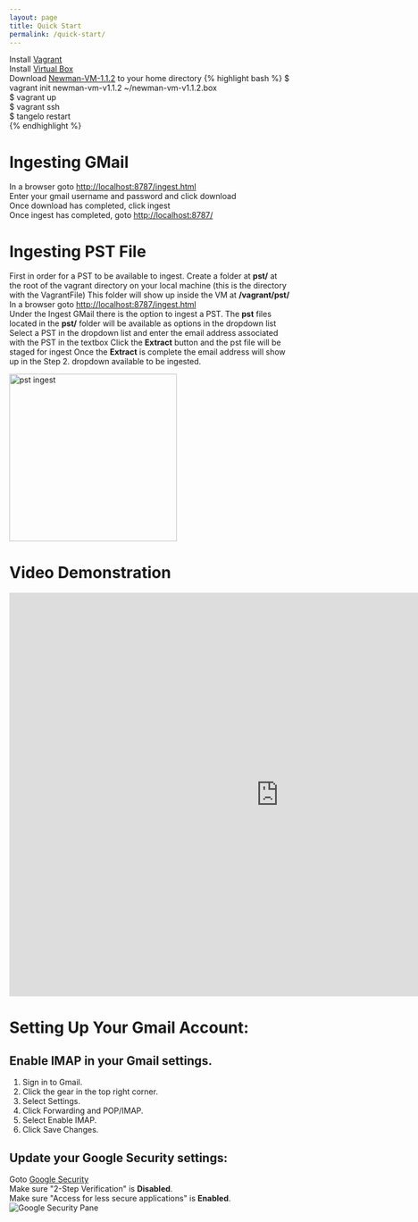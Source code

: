 ```yaml
---
layout: page
title: Quick Start
permalink: /quick-start/
---
```


Install [Vagrant](http://www.vagrantup.com/)  
Install [Virtual Box](https://www.virtualbox.org/wiki/Downloads)  
Download [Newman-VM-1.1.2](https://www.dropbox.com/s/h0pyxjj3rlhodv0/newman-vm-v1.1.2.box?dl=0) to your home directory
{% highlight bash %}
$ vagrant init newman-vm-v1.1.2 ~/newman-vm-v1.1.2.box  
$ vagrant up  
$ vagrant ssh  
$ tangelo restart  
{% endhighlight %}


# Ingesting GMail
In a browser goto [http://localhost:8787/ingest.html](http://localhost:8787/ingest.html)  
Enter your gmail username and password and click download  
Once download has completed, click ingest  
Once ingest has completed, goto [http://localhost:8787/](http://localhost:8787/)  

# Ingesting PST File
First in order for a PST to be available to ingest. Create a folder at **pst/** at the root of the vagrant directory on your local machine (this is the directory with the VagrantFile) 
This folder will show up inside the VM at **/vagrant/pst/**
In a browser goto [http://localhost:8787/ingest.html](http://localhost:8787/ingest.html)  
Under the Ingest GMail there is the option to ingest a PST. 
The **pst** files located in the **pst/** folder will be available as options in the dropdown list
Select a PST in the dropdown list and enter the email address associated with the PST in the textbox
Click the **Extract** button and the pst file will be staged for ingest 
Once the **Extract** is complete the email address will show up in the Step 2. dropdown available to be ingested.

<img src="../img/pst_ingest_page.png)" alt="pst ingest" style="height:300px;">

# Video Demonstration  

<iframe src="http://www.youtube.com/embed/E9zAR9Uoo3Q" width="964" height="723" allowfullscreen="" frameborder="0"></iframe>  


# Setting Up Your Gmail Account:  

## Enable IMAP in your Gmail settings.  
  1. Sign in to Gmail.
  1. Click the gear in the top right corner.
  1. Select Settings.
  1. Click Forwarding and POP/IMAP.
  1. Select Enable IMAP.
  1. Click Save Changes.  

## Update your Google Security settings:  
Goto [Google Security](https://security.google.com)  
Make sure "2-Step Verification" is **Disabled**.  
Make sure "Access for less secure applications" is **Enabled**.  
![Google Security Pane](../img/google_security.png)



